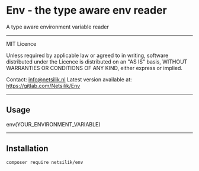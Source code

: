 Env - the type aware env reader
===============================

A type aware environment variable reader

---

MIT Licence

Unless required by applicable law or agreed to in writing, software
distributed under the Licence is distributed on an "AS IS" basis,
WITHOUT WARRANTIES OR CONDITIONS OF ANY KIND, either express or implied.

Contact: info@netsilik.nl
Latest version available at: https://gitlab.com/Netsilik/Env

---

Usage
-----

env(YOUR_ENVIRONMENT_VARIABLE)

---

Installation
------------

```
composer require netsilik/env
```
